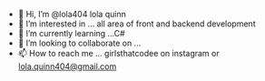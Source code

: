 - 👋 Hi, I’m @lola404 lola quinn 
- 👀 I’m interested in ... all area of front and backend development
- 🌱 I’m currently learning ...C#
- 💞️ I’m looking to collaborate on ...
- 📫 How to reach me ... girlsthatcodee on instagram or lola.quinn404@gmail.com

<!---
lola404/lola404 is a ✨ special ✨ repository because its `README.md` (this file) appears on your GitHub profile.
You can click the Preview link to take a look at your changes.
--->
